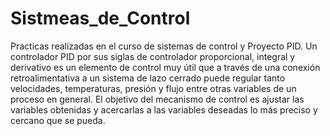 # Sistmeas_de_Control
Practicas realizadas en el curso de sistemas de control y Proyecto PID.
Un controlador PID por sus siglas de controlador proporcional, integral y derivativo es un
elemento de control muy útil que a través de una conexión retroalimentativa a un sistema de
lazo cerrado puede regular tanto velocidades, temperaturas, presión y flujo entre otras
variables de un proceso en general. El objetivo del mecanismo de control es ajustar las variables
obtenidas y acercarlas a las variables deseadas lo más preciso y cercano que se pueda.
